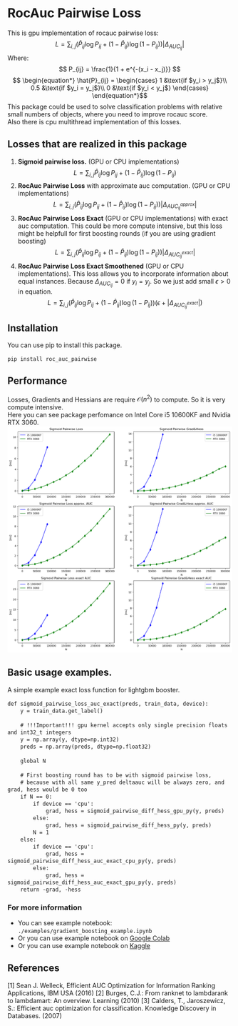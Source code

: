 # RocAuc Pairwise Loss
 This is gpu implementation of rocauc pairwise loss:
$$ L = \sum_{i, j} \left(\hat{P}_{ij}\log{P_{ij}} + (1 - \hat{P}_{ij})\log{(1 - P_{ij})}\right)\lvert \Delta_{AUC_{ij}}\vert$$
Where:
$$ P_{ij} = \frac{1}{1 + e^{-(x_i - x_j)}} $$
$$  \begin{equation*}
		\hat{P}_{ij}  = 
		 \begin{cases}
		   1 &\text{if $y_i > y_j$}\\
		   0.5 &\text{if $y_i = y_j$}\\
		   0 &\text{if $y_i < y_j$}
		 \end{cases}
		\end{equation*}$$
This package could be used to solve classification problems with relative small numbers of objects, where you need to improve rocauc score. \
Also there is cpu multithread implementation of this losses.
## Losses that are realized in this package
1. **Sigmoid pairwise loss.** (GPU or CPU implementations)
$$ L = \sum_{i, j}\hat{P}_{ij}\log{P_{ij}} + (1 - \hat{P}_{ij})\log{(1 - P_{ij})}$$
2. **RocAuc Pairwise Loss** with approximate auc computation. (GPU or CPU implementations)
$$ L = \sum_{i, j} \left(\hat{P}_{ij}\log{P_{ij}} + (1 - \hat{P}_{ij})\log{(1 - P_{ij})}\right)\lvert \Delta_{AUC^{approx}_{ij}}\vert$$
3. **RocAuc Pairwise Loss Exact** (GPU or CPU implementations) with exact auc computation. This could be more compute intensive, but this loss might be helpfull for first boosting rounds (if you are using gradient boosting)
$$ L = \sum_{i, j} \left(\hat{P}_{ij}\log{P_{ij}} + (1 - \hat{P}_{ij})\log{(1 - P_{ij})}\right)\lvert \Delta_{AUC^{exact}_{ij}}\vert$$
4. **RocAuc Pairwise Loss Exact Smoothened** (GPU or CPU implementations). This loss allows you to incorporate information about equal instances. Because $\Delta_{AUC_{ij}} = 0$ if $y_i = y_j$. So we just add small $\epsilon > 0$ in equation.
$$ L = \sum_{i, j} \left(\hat{P}_{ij}\log{P_{ij}} + (1 - \hat{P}_{ij})\log{(1 - P_{ij})}\right)(\epsilon + \lvert \Delta_{AUC^{exact}_{ij}}\vert)$$
## Installation
You can use pip to install this package.
```
pip install roc_auc_pairwise
```
## Performance
Losses, Gradients and Hessians are require $\mathcal{O}(n^2)$ to compute. So it is very compute intensive.\
Here you can see package perfomance on Intel Core i5 10600KF and Nvidia RTX 3060.
\
![Performance plots](./perfomance_report/performance_report_readme.png)

## Basic usage examples.
A simple example exact loss function for lightgbm booster.
```
def sigmoid_pairwise_loss_auc_exact(preds, train_data, device):
    y = train_data.get_label()
    
    # !!!Important!!! gpu kernel accepts only single precision floats and int32_t integers
    y = np.array(y, dtype=np.int32)
    preds = np.array(preds, dtype=np.float32)
    
    global N
    
    # First boosting round has to be with sigmoid pairwise loss, 
    # because with all same y_pred deltaauc will be always zero, and grad, hess would be 0 too
    if N == 0:
        if device == 'cpu':
            grad, hess = sigmoid_pairwise_diff_hess_gpu_py(y, preds)
        else:
            grad, hess = sigmoid_pairwise_diff_hess_py(y, preds)
        N = 1
    else:
        if device == 'cpu':
            grad, hess = sigmoid_pairwise_diff_hess_auc_exact_cpu_py(y, preds)
        else:
            grad, hess = sigmoid_pairwise_diff_hess_auc_exact_gpu_py(y, preds)
    return -grad, -hess
```

### For more information 
- You can see example notebook:
```./examples/gradient_boosting_example.ipynb```
- Or you can use example notebook on [Google Colab]((https://colab.research.google.com/drive/1w7BN0XGjB5vgFp2pbiCaejabc91xWmI0?usp=sharing))
- Or you can use example notebook on [Kaggle](https://www.kaggle.com/code/michailindmitry/gradient-boosting-roc-auc-pairwise-example-ipynb)

## References
[1] Sean J. Welleck, Efficient AUC Optimization for Information Ranking Applications, IBM USA (2016)
[2] Burges, C.J.: From ranknet to lambdarank to lambdamart: An overview. Learning (2010)
[3] Calders, T., Jaroszewicz, S.: Efficient auc optimization for classification. Knowledge
Discovery in Databases. (2007)
